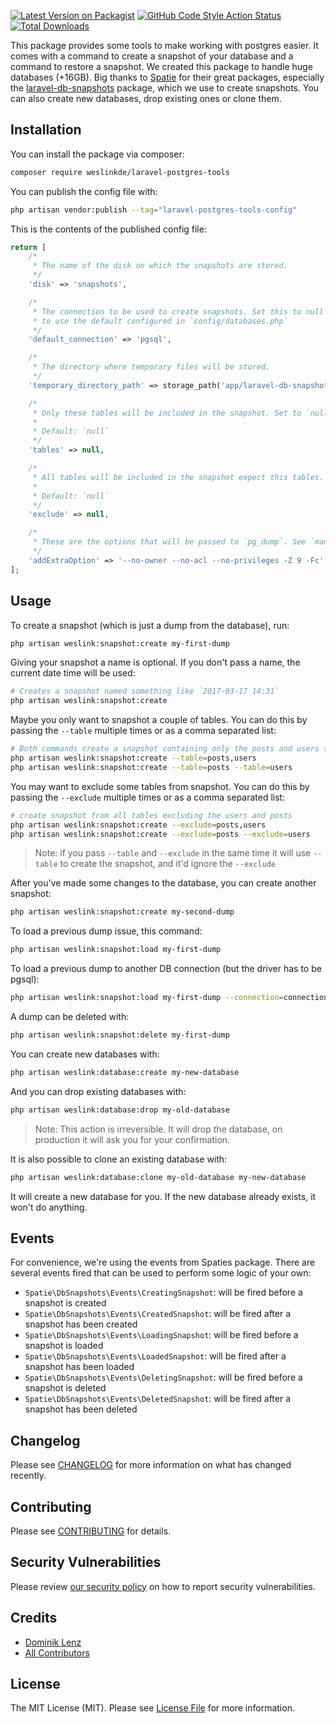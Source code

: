 [![Latest Version on Packagist](https://img.shields.io/packagist/v/weslinkde/laravel-postgres-tools.svg?style=flat-square)](https://packagist.org/packages/weslinkde/laravel-postgres-tools)
[![GitHub Code Style Action Status](https://github.com/weslinkde/laravel-postgres-tools/actions/workflows/fix-php-code-style-issues.yml/badge.svg?branch=master)](https://github.com/weslinkde/laravel-postgres-tools/actions/workflows/fix-php-code-style-issues.yml)
[![Total Downloads](https://img.shields.io/packagist/dt/weslinkde/laravel-postgres-tools.svg?style=flat-square)](https://packagist.org/packages/weslinkde/laravel-postgres-tools)

This package provides some tools to make working with postgres easier.
It comes with a command to create a snapshot of your database and a command to restore a snapshot.
We created this package to handle huge databases (+16GB).
Big thanks to [Spatie](https://spatie.be) for their great packages, especially
the [laravel-db-snapshots](https://github.com/spatie/laravel-db-snapshots) package, which we use to create snapshots.
You can also create new databases, drop existing ones or clone them.

## Installation

You can install the package via composer:

```bash
composer require weslinkde/laravel-postgres-tools
```

You can publish the config file with:

```bash
php artisan vendor:publish --tag="laravel-postgres-tools-config"
```

This is the contents of the published config file:

```php
return [
    /*
     * The name of the disk on which the snapshots are stored.
     */
    'disk' => 'snapshots',

    /*
     * The connection to be used to create snapshots. Set this to null
     * to use the default configured in `config/databases.php`
     */
    'default_connection' => 'pgsql',

    /*
     * The directory where temporary files will be stored.
     */
    'temporary_directory_path' => storage_path('app/laravel-db-snapshots/temp'),

    /*
     * Only these tables will be included in the snapshot. Set to `null` to include all tables.
     *
     * Default: `null`
     */
    'tables' => null,

    /*
     * All tables will be included in the snapshot expect this tables. Set to `null` to include all tables.
     *
     * Default: `null`
     */
    'exclude' => null,

    /*
     * These are the options that will be passed to `pg_dump`. See `man pg_dump` for more information.
     */
    'addExtraOption' => '--no-owner --no-acl --no-privileges -Z 9 -Fc',
];

```

## Usage

To create a snapshot (which is just a dump from the database), run:

```bash
php artisan weslink:snapshot:create my-first-dump
```

Giving your snapshot a name is optional. If you don't pass a name, the current date time will be used:

```bash
# Creates a snapshot named something like `2017-03-17 14:31`
php artisan weslink:snapshot:create
```

Maybe you only want to snapshot a couple of tables.
You can do this by passing the `--table` multiple times or as a comma separated list:

```bash
# Both commands create a snapshot containing only the posts and users tables:
php artisan weslink:snapshot:create --table=posts,users
php artisan weslink:snapshot:create --table=posts --table=users
```

You may want to exclude some tables from snapshot.
You can do this by passing the `--exclude` multiple times or as a comma separated list:

```bash
# create snapshot from all tables excluding the users and posts
php artisan weslink:snapshot:create --exclude=posts,users
php artisan weslink:snapshot:create --exclude=posts --exclude=users
```

> Note: if you pass `--table` and `--exclude` in the same time it will use `--table` to create the snapshot, and it'd
> ignore the `--exclude`

After you've made some changes to the database, you can create another snapshot:

```bash
php artisan weslink:snapshot:create my-second-dump
```

To load a previous dump issue, this command:

```bash
php artisan weslink:snapshot:load my-first-dump
```

To load a previous dump to another DB connection (but the driver has to be pgsql):

```bash
php artisan weslink:snapshot:load my-first-dump --connection=connectionName
```

A dump can be deleted with:

```bash
php artisan weslink:snapshot:delete my-first-dump
```

You can create new databases with:

```bash
php artisan weslink:database:create my-new-database
```

And you can drop existing databases with:

```bash
php artisan weslink:database:drop my-old-database
```

> Note: This action is irreversible. It will drop the database, on production it will ask you for your confirmation.

It is also possible to clone an existing database with:

```bash
php artisan weslink:database:clone my-old-database my-new-database
```

It will create a new database for you. If the new database already exists, it won't do anything.

## Events

For convenience, we're using the events from Spaties package.
There are several events fired that can be used to perform some logic of your own:

- `Spatie\DbSnapshots\Events\CreatingSnapshot`: will be fired before a snapshot is created
- `Spatie\DbSnapshots\Events\CreatedSnapshot`: will be fired after a snapshot has been created
- `Spatie\DbSnapshots\Events\LoadingSnapshot`: will be fired before a snapshot is loaded
- `Spatie\DbSnapshots\Events\LoadedSnapshot`: will be fired after a snapshot has been loaded
- `Spatie\DbSnapshots\Events\DeletingSnapshot`: will be fired before a snapshot is deleted
- `Spatie\DbSnapshots\Events\DeletedSnapshot`: will be fired after a snapshot has been deleted

## Changelog

Please see [CHANGELOG](CHANGELOG.md) for more information on what has changed recently.

## Contributing

Please see [CONTRIBUTING](CONTRIBUTING.md) for details.

## Security Vulnerabilities

Please review [our security policy](../../security/policy) on how to report security vulnerabilities.

## Credits

- [Dominik Lenz](https://github.com/Udaberrico)
- [All Contributors](../../contributors)

## License

The MIT License (MIT). Please see [License File](LICENSE.md) for more information.

